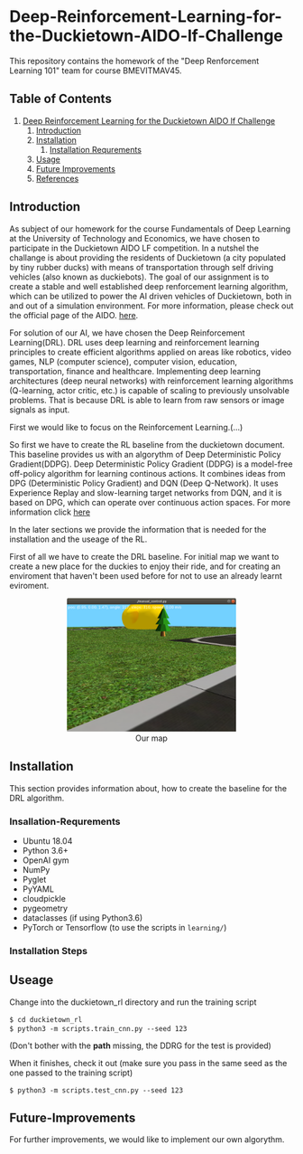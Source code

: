 # Deep-Reinforcement-Learning-for-the-Duckietown-AIDO-lf-Challenge

This repository contains the homework of the "Deep Renforcement Learning 101" team for course BMEVITMAV45.

## Table of Contents
1. [Deep Reinforcement Learning for the Duckietown AIDO lf Challenge](#Deep-Reinforcement-Learning-for-the-Duckietown-AIDO-lf-Challenge)
    1. [Introduction](#Introduction)
    2. [Installation](#Installation)
       1. [Installation Requrements](#Insallation-Requrements)
    3. [Usage](#Usage)
    4. [Future Improvements](#Future-Improvements)
    5. [References](#References)

## Introduction
As subject of our homework for the course Fundamentals of Deep Learning at the University of Technology and Economics, we have chosen to participate in the Duckietown AIDO LF competition. In a nutshel the challange is about providing the residents of Duckietown (a city populated by tiny rubber ducks) with means of transportation through self driving vehicles (also known as duckiebots). The goal of our assignment is to create a stable and well established deep renforcement learning algorithm, which can be utilized to power the AI driven vehicles of Duckietown, both in and out of a simulation environment. For more information, please check out the official page of the AIDO. [here](https://www.duckietown.org/research/ai-driving-olympics). 
 

For solution of our AI, we have chosen the Deep Reinforcement Learning(DRL). DRL uses deep learning and reinforcement learning principles to create efficient algorithms applied on areas like robotics, video games, NLP (computer science), computer vision, education, transportation, finance and healthcare. Implementing deep learning architectures (deep neural networks) with reinforcement learning algorithms (Q-learning, actor critic, etc.) is capable of scaling to previously unsolvable problems. That is because DRL is able to learn from raw sensors or image signals as input.


First we would like to focus on the Reinforcement Learning.(...)

So first we have to create the RL baseline from the duckietown document. This baseline provides us with an algorythm of Deep Deterministic Policy Gradient(DDPG). Deep Deterministic Policy Gradient (DDPG) is a model-free off-policy algorithm for learning continous actions. It combines ideas from DPG (Deterministic Policy Gradient) and DQN (Deep Q-Network). It uses Experience Replay and slow-learning target networks from DQN, and it is based on DPG, which can operate over continuous action spaces. For more information click [here](https://spinningup.openai.com/en/latest/algorithms/ddpg.html)

In the later sections we provide the information that is needed for the installation and the useage of the RL.


First of all we have to create the DRL baseline.
For initial map we want to create a new place for the duckies to enjoy their ride, and for creating an enviroment that haven't been used before for not to use an already learnt eviroment.


<p align="center">
<img src="media/mymap.png" width="300px"><br>
Our map
</p>
 
## Installation

This section provides information about, how to create the baseline for the DRL algorithm.

### Insallation-Requrements

- Ubuntu 18.04
- Python 3.6+
- OpenAI gym
- NumPy
- Pyglet
- PyYAML
- cloudpickle
- pygeometry
- dataclasses (if using Python3.6)
- PyTorch or Tensorflow (to use the scripts in `learning/`)

### Installation Steps 



## Useage

Change into the duckietown_rl directory and run the training script
```
$ cd duckietown_rl
$ python3 -m scripts.train_cnn.py --seed 123
```

(Don't bother with the __path__ missing, the DDRG for the test is provided)

When it finishes, check it out (make sure you pass in the same seed as the one passed to the training script)
```
$ python3 -m scripts.test_cnn.py --seed 123
```

## Future-Improvements

For further improvements, we would like to implement our own algorythm.

